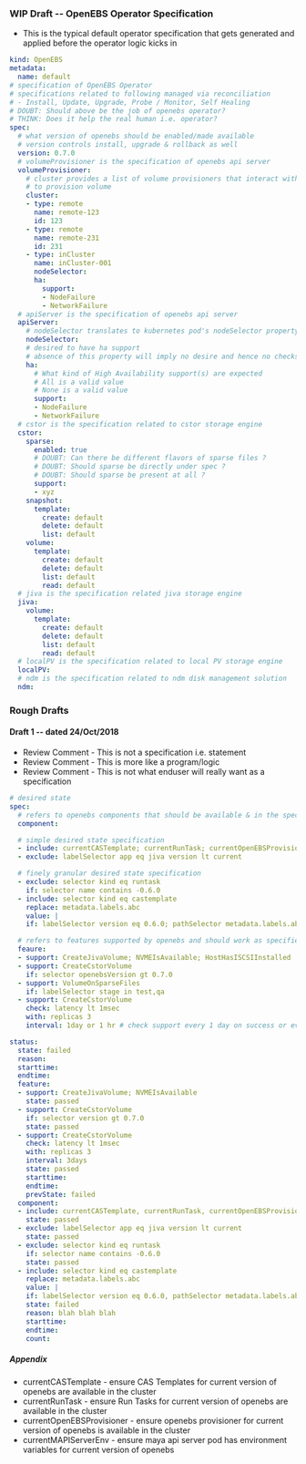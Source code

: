 
### WIP Draft -- OpenEBS Operator Specification
- This is the typical default operator specification that gets generated and applied before the operator logic kicks in

```yaml
kind: OpenEBS
metadata:
  name: default
# specification of OpenEBS Operator
# specifications related to following managed via reconciliation
# - Install, Update, Upgrade, Probe / Monitor, Self Healing
# DOUBT: Should above be the job of openebs operator?
# THINK: Does it help the real human i.e. operator?
spec:
  # what version of openebs should be enabled/made available
  # version controls install, upgrade & rollback as well
  version: 0.7.0
  # volumeProvisioner is the specification of openebs api server
  volumeProvisioner:
    # cluster provides a list of volume provisioners that interact with openebs
    # to provision volume
    cluster: 
    - type: remote
      name: remote-123
      id: 123
    - type: remote
      name: remote-231
      id: 231
    - type: inCluster
      name: inCluster-001
      nodeSelector:
      ha:
        support:
        - NodeFailure
        - NetworkFailure
  # apiServer is the specification of openebs api server
  apiServer:
    # nodeSelector translates to kubernetes pod's nodeSelector property
    nodeSelector:
    # desired to have ha support
    # absence of this property will imply no desire and hence no checks on the system
    ha:
      # What kind of High Availability support(s) are expected
      # All is a valid value
      # None is a valid value
      support:
      - NodeFailure
      - NetworkFailure
  # cstor is the specification related to cstor storage engine
  cstor:
    sparse:
      enabled: true
      # DOUBT: Can there be different flavors of sparse files ?
      # DOUBT: Should sparse be directly under spec ?
      # DOUBT: Should sparse be present at all ?
      support:
      - xyz
    snapshot:
      template:
        create: default
        delete: default
        list: default
    volume:
      template:
        create: default
        delete: default
        list: default
        read: default
  # jiva is the specification related jiva storage engine
  jiva:
    volume:
      template:
        create: default
        delete: default
        list: default
        read: default
  # localPV is the specification related to local PV storage engine
  localPV:
  # ndm is the specification related to ndm disk management solution
  ndm:
```

### Rough Drafts
#### Draft 1 -- dated 24/Oct/2018

- Review Comment - This is not a specification i.e. statement
- Review Comment - This is more like a program/logic
- Review Comment - This is not what enduser will really want as a specification

```yaml
# desired state
spec:
  # refers to openebs components that should be available & in the specified state
  component:

  # simple desired state specification
  - include: currentCASTemplate; currentRunTask; currentOpenEBSProvisioner; currentMAPIServerEnv
  - exclude: labelSelector app eq jiva version lt current

  # finely granular desired state specification
  - exclude: selector kind eq runtask
    if: selector name contains -0.6.0
  - include: selector kind eq castemplate
    replace: metadata.labels.abc
    value: |
    if: labelSelector version eq 0.6.0; pathSelector metadata.labels.abc ne default

  # refers to features supported by openebs and should work as specified here
  feaure:
  - support: CreateJivaVolume; NVMEIsAvailable; HostHasISCSIInstalled
  - support: CreateCstorVolume
    if: selector openebsVersion gt 0.7.0
  - support: VolumeOnSparseFiles
    if: labelSelector stage in test,qa
  - support: CreateCstorVolume
    check: latency lt 1msec
    with: replicas 3
    interval: 1day or 1 hr # check support every 1 day on success or every 1 hr on failure

status:
  state: failed
  reason:
  starttime:
  endtime:
  feature:
  - support: CreateJivaVolume; NVMEIsAvailable
    state: passed
  - support: CreateCstorVolume
    if: selector version gt 0.7.0
    state: passed
  - support: CreateCstorVolume
    check: latency lt 1msec
    with: replicas 3
    interval: 3days
    state: passed
    starttime:
    endtime:
    prevState: failed
  component:
  - include: currentCASTemplate, currentRunTask, currentOpenEBSProvisioner
    state: passed
  - exclude: labelSelector app eq jiva version lt current
    state: passed
  - exclude: selector kind eq runtask
    if: selector name contains -0.6.0
    state: passed
  - include: selector kind eq castemplate
    replace: metadata.labels.abc
    value: |
    if: labelSelector version eq 0.6.0, pathSelector metadata.labels.abc ne default
    state: failed
    reason: blah blah blah
    starttime:
    endtime:
    count:
```

##### Appendix
- currentCASTemplate - ensure CAS Templates for current version of openebs are available in the cluster
- currentRunTask - ensure Run Tasks for current version of openebs are available in the cluster
- currentOpenEBSProvisioner - ensure openebs provisioner for current version of openebs is available in the cluster
- currentMAPIServerEnv - ensure maya api server pod has environment variables for current version of openebs
